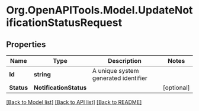 
# Org.OpenAPITools.Model.UpdateNotificationStatusRequest

## Properties

Name | Type | Description | Notes
------------ | ------------- | ------------- | -------------
**Id** | **string** | A unique system generated identifier | 
**Status** | **NotificationStatus** |  | [optional] 

[[Back to Model list]](../README.md#documentation-for-models)
[[Back to API list]](../README.md#documentation-for-api-endpoints)
[[Back to README]](../README.md)

